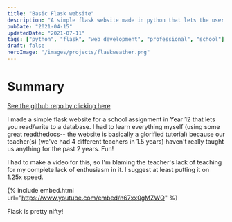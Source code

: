 ```yaml
---
title: "Basic Flask website"
description: "A simple flask website made in python that lets the user read/write to a database. Made for a school assignment."
pubDate: "2021-04-15"
updatedDate: "2021-07-11"
tags: ["python", "flask", "web development", "professional", "school"]
draft: false
heroImage: "/images/projects/flaskweather.png"
---
```

<!-- Btw, comments is true by default unless you set it to false -->
# Summary
[See the github repo by clicking here](https://github.com/Antimatter543/Flask-website-school)

I made a simple flask website for a school assignment in Year 12 that lets you read/write to a database. I had to learn everything myself (using some great readthedocs-- the website is basically a glorified tutorial) because our teacher(s) (we've had 4 different teachers in 1.5 years) haven't really taught us anything for the past 2 years. Fun!

I had to make a video for this, so I'm blaming the teacher's lack of teaching for my complete lack of enthusiasm in it. I suggest at least putting it on 1.25x speed.

{% include embed.html url="https://www.youtube.com/embed/n67xx0gMZWQ" %}


Flask is pretty nifty!